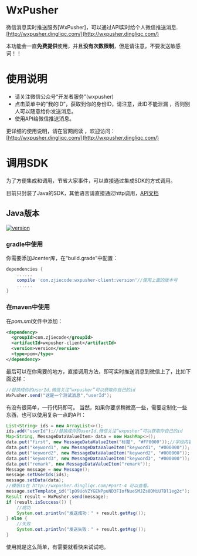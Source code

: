 # WxPusher
微信消息实时推送服务[WxPusher]，可以通过API实时给个人微信推送消息.[http://wxpusher.dingliqc.com/](http://wxpusher.dingliqc.com/)

本功能会一直**免费提供**使用，并且**没有次数限制**，但是请注意，不要发送敏感词！！
# 使用说明
- 请关注微信公众号“开发者服务”(wxpusher)
- 点击菜单中的“我的ID”，获取到你的身份ID，请注意，此ID不能泄漏 ，否则别人可以随意给你发送消息。
- 使用API给微信推送消息。

更详细的使用说明，请在官网阅读 ，欢迎访问：[http://wxpusher.dingliqc.com/](http://wxpusher.dingliqc.com/)

# 调用SDK
为了方便集成和调用，节省大家事件，可以直接通过集成SDK的方式调用。

目前只封装了Java的SDK，其他语言请直接通过http调用，[API文档](http://wxpusher.dingliqc.com/#part-3)
## Java版本
[ ![version](https://img.shields.io/static/v1.svg?label=version&message=1.0.3&color=brightgreen) ](https://bintray.com/zjiecode/maven/wxpusher-client/1.0.0/link)

### gradle中使用

你需要添加Jcenter库，在“build.grade”中配置：
```groovy
dependencies {
    ......
    compile 'com.zjiecode:wxpusher-client:version'//使用上面的版本号
    ......
}
```

###  在maven中使用
在*pom.xml*文件中添加：
```xml
<dependency>
  <groupId>com.zjiecode</groupId>
  <artifactId>wxpusher-client</artifactId>
  <version>version</version>
  <type>pom</type>
</dependency>
```
最后可以在你需要的地方，直接调用方法，即可实时推送消息到微信上了，比如下面这样：
```java
//替换成你的userId,微信关注“wxpusher”可以获取你自己的id
WxPusher.send("这是一个测试消息","userId");
```
有没有很简单，一行代码即可。
当然，如果你要求稍微高一些，需要定制化一些东西，也可以使用复杂一点的API：
```java
List<String> ids = new ArrayList<>();
ids.add("userId");//替换成你的userId,微信关注“wxpusher”可以获取你自己的id
Map<String, MessageDataValueItem> data = new HashMap<>();
data.put("first", new MessageDataValueItem("标题", "#FF0000"));//字段内容和文字颜色
data.put("keyword1", new MessageDataValueItem("keyword1", "#000000"));
data.put("keyword2", new MessageDataValueItem("keyword2", "#000000"));
data.put("keyword3", new MessageDataValueItem("keyword3", "#000000"));
data.put("remark", new MessageDataValueItem("remark"));
Message message = new Message();
message.setUserIds(ids);
message.setData(data);
//模版ID在 http://wxpusher.dingliqc.com/#part-4 可以查看。
message.setTemplate_id("lpO9UoVZYGENPpuND3FIofNueSMJZs0DMiU7Bl1eg2c");
Result result = WxPusher.send(message);
if (result.isSuccess()) {
    //成功
    System.out.println("发送成功：" + result.getMsg());
} else {
    //失败
    System.out.println("发送失败：" + result.getMsg());
}

```

使用就是这么简单，有需要就看快来试试吧。